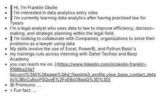 - 👋 Hi, I’m Franklin Okolie
- 👀 I’m interested in  data analytics entry roles 
- 🌱 I’m currently learning data analytics after having practised law for 7years
-    I'm a legal analyst who uses data to  law to improve efficiency, decision-making, and strategic planning within the legal field. 
- 💞️ I’m looking to collaborate with Companies, organizations to solve their problems as a lawyer using data
- My skills involve the use of Excel, PowerBi, and Python Basic's
- my trainings cuts across interning with Dahel Techies and Beez Academy  
- you can reach me on..[/https://www.linkedin.com/in/okolie-franklin-9168ba24a?lipi=urn%3Ali%3Apage%3Ad_flagship3_profile_view_base_contact_details%3BxCu8scPSQveE%2FxERoO8qqQ%3D%3D]
- 😄 Pronouns: ...
- ⚡ Fun fact: ...

